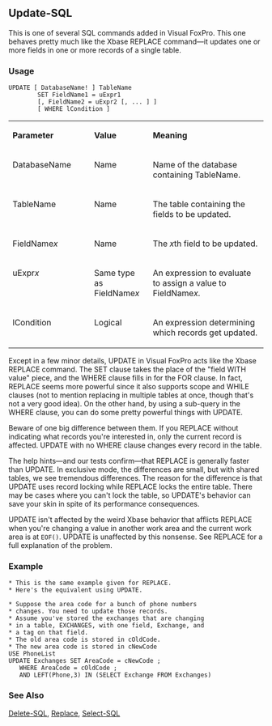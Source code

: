 ## Update-SQL

This is one of several SQL commands added in Visual FoxPro. This one behaves pretty much like the Xbase REPLACE command&mdash;it updates one or more fields in one or more records of a single table.

### Usage

```foxpro
UPDATE [ DatabaseName! ] TableName
        SET FieldName1 = uExpr1
        [, FieldName2 = uExpr2 [, ... ] ]
        [ WHERE lCondition ]
```
<table>
<tr>
  <td width="32%" valign="top">
  <p><b>Parameter</b></p>
  </td>
  <td width="23%" valign="top">
  <p><b>Value</b></p>
  </td>
  <td width="45%" valign="top">
  <p><b>Meaning</b></p>
  </td>
 </tr>
<tr>
  <td width="32%" valign="top">
  <p>DatabaseName</p>
  </td>
  <td width="23%" valign="top">
  <p>Name</p>
  </td>
  <td width="45%" valign="top">
  <p>Name of the database containing TableName.</p>
  </td>
 </tr>
<tr>
  <td width="32%" valign="top">
  <p>TableName</p>
  </td>
  <td width="23%" valign="top">
  <p>Name</p>
  </td>
  <td width="45%" valign="top">
  <p>The table containing the fields to be updated.</p>
  </td>
 </tr>
<tr>
  <td width="32%" valign="top">
  <p>FieldName<i>x</i></p>
  </td>
  <td width="23%" valign="top">
  <p>Name</p>
  </td>
  <td width="45%" valign="top">
  <p>The <i>x</i>th field to be updated.</p>
  </td>
 </tr>
<tr>
  <td width="32%" valign="top">
  <p>uExpr<i>x</i></p>
  </td>
  <td width="23%" valign="top">
  <p>Same type as FieldName<i>x</i></p>
  </td>
  <td width="45%" valign="top">
  <p>An expression to evaluate to assign a value to FieldName<I>x</i>.</p>
  </td>
 </tr>
<tr>
  <td width="32%" valign="top">
  <p>lCondition</p>
  </td>
  <td width="23%" valign="top">
  <p>Logical</p>
  </td>
  <td width="45%" valign="top">
  <p>An expression determining which records get updated.</p>
  </td>
 </tr>
</table>

Except in a few minor details, UPDATE in Visual FoxPro acts like the Xbase REPLACE command. The SET clause takes the place of the "field WITH value" piece, and the WHERE clause fills in for the FOR clause. In fact, REPLACE seems more powerful since it also supports scope and WHILE clauses (not to mention replacing in multiple tables at once, though that's not a very good idea). On the other hand, by using a sub-query in the WHERE clause, you can do some pretty powerful things with UPDATE.

Beware of one big difference between them. If you REPLACE without indicating what records you're interested in, only the current record is affected. UPDATE with no WHERE clause changes every record in the table.

The help hints&mdash;and our tests confirm&mdash;that REPLACE is generally faster than UPDATE. In exclusive mode, the differences are small, but with shared tables, we see tremendous differences. The reason for the difference is that UPDATE uses record locking while REPLACE locks the entire table. There may be cases where you can't lock the table, so UPDATE's behavior can save your skin in spite of its performance consequences.

UPDATE isn't affected by the weird Xbase behavior that afflicts REPLACE when you're changing a value in another work area and the current work area is at `EOF()`. UPDATE is unaffected by this nonsense. See REPLACE for a full explanation of the problem.

### Example

```foxpro
* This is the same example given for REPLACE.
* Here's the equivalent using UPDATE.

* Suppose the area code for a bunch of phone numbers
* changes. You need to update those records.
* Assume you've stored the exchanges that are changing
* in a table, EXCHANGES, with one field, Exchange, and
* a tag on that field.
* The old area code is stored in cOldCode.
* The new area code is stored in cNewCode
USE PhoneList
UPDATE Exchanges SET AreaCode = cNewCode ;
   WHERE AreaCode = cOldCode ;
   AND LEFT(Phone,3) IN (SELECT Exchange FROM Exchanges)
```
### See Also

[Delete-SQL](s4g352.md), [Replace](s4g086.md), [Select-SQL](s4g088.md)